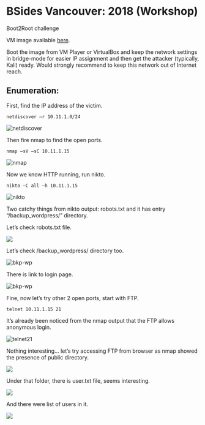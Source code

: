 # BSides Vancouver: 2018 (Workshop)

Boot2Root challenge

VM image available [here](https://www.vulnhub.com/entry/bsides-vancouver-2018-workshop,231/#download).

Boot the image from VM Player or VirtualBox and keep the network settings in bridge-mode for easier IP assignment and then get the attacker (typically, Kali) ready.  Would strongly recommend to keep this network out of Internet reach.

## Enumeration:
First, find the IP address of the victim.

`netdiscover –r 10.11.1.0/24`

![netdiscover](https://github.com/malsearchs/CTP-Walkthroughs/blob/master/BSides-Vancouver-2018-Walkthrough/netdisc.png)

Then fire nmap to find the open ports.

`nmap –sV –sC 10.11.1.15`

![nmap](https://github.com/malsearchs/CTP-Walkthroughs/blob/master/BSides-Vancouver-2018-Walkthrough/nmap1.png)

Now we know HTTP running, run nikto.

`nikto –C all –h 10.11.1.15`

![nikto](https://github.com/malsearchs/CTP-Walkthroughs/blob/master/BSides-Vancouver-2018-Walkthrough/nikto.png)

Two catchy things from nikto output: robots.txt and it has entry “/backup_wordpress/” directory.

Let’s check robots.txt file. 

<kbd><img src="https://github.com/malsearchs/CTP-Walkthroughs/blob/master/BSides-Vancouver-2018-Walkthrough/robots.png" /></kbd>

Let’s check /backup_wordpress/ directory too.

![bkp-wp](https://github.com/malsearchs/CTP-Walkthroughs/blob/master/BSides-Vancouver-2018-Walkthrough/bkp-wp.png)

There is link to login page. 

![bkp-wp](https://github.com/malsearchs/CTP-Walkthroughs/blob/master/BSides-Vancouver-2018-Walkthrough/bkp-wp.png)

Fine, now let’s try other 2 open ports, start with FTP.

`telnet 10.11.1.15 21`

It’s already been noticed from the nmap output that the FTP allows anonymous login.

![telnet21](https://github.com/malsearchs/CTP-Walkthroughs/blob/master/BSides-Vancouver-2018-Walkthrough/telnet21.png)

Nothing interesting... let’s try accessing FTP from browser as nmap showed the presence of public directory.

<kbd><img src="https://github.com/malsearchs/CTP-Walkthroughs/blob/master/BSides-Vancouver-2018-Walkthrough/ftp1.png" /></kbd>

Under that folder, there is user.txt file, seems interesting.

<kbd><img src="https://github.com/malsearchs/CTP-Walkthroughs/blob/master/BSides-Vancouver-2018-Walkthrough/ftp2.png" /></kbd>

And there were list of users in it.

<kbd><img src="https://github.com/malsearchs/CTP-Walkthroughs/blob/master/BSides-Vancouver-2018-Walkthrough/ftp3.png" /></kbd>


